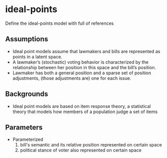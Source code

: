 # ideal-points
Define the ideal-points model with full of references

## Assumptions
- Ideal point models assume that lawmakers and bills are represented as points in a latent space.
- A lawmaker’s (stochastic) voting behavior is characterized by the relationship between her position in
this space and the bill’s position.
- Lawmaker has both a general position and a sparse set of position adjustments, (those adjustments are) one for each issue.

## Backgrounds
- Ideal point models are based on item response theory, a statistical theory that models how members
of a population judge a set of items

## Parameters
- Parameterized 
  1) bill's semantic and its relative position represented on certain space 
  2) political stance of voter also represented on certain space 

